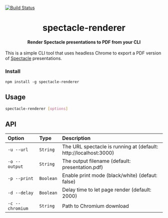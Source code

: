 [![Build Status](https://travis-ci.com/FormidableLabs/spectacle-renderer.svg?token=eGjDqfypeqevtBUpJGYD&branch=master)](https://travis-ci.com/FormidableLabs/spectacle-renderer)


<h1 align="center">spectacle-renderer</h1>


<h4 align="center">
  Render Spectacle presentations to PDF from your CLI
</h4>

This is a simple CLI tool that uses headless Chrome to export a PDF version of [Spectacle](https://github.com/FormidableLabs/spectacle) presentations.


### Install

```
npm install -g spectacle-renderer
```

## Usage

```sh
spectacle-renderer [options]
```

## API

Option  	| 	Type		|	  Description
:-----------------------|:--------------|:--------------------------------
`-u --url` |   `String` |  The URL spectacle is running at (default: http://localhost:3000)
`-o --output` | `String` | The output filename (default: presentation.pdf)
`-p --print` | `Boolean` | Enable print mode (black/white) (defaut: false)
`-d --delay` | `Boolean` | Delay time to let page render (default: 2000)
`-c --chromium` | `String` | Path to Chromium download
